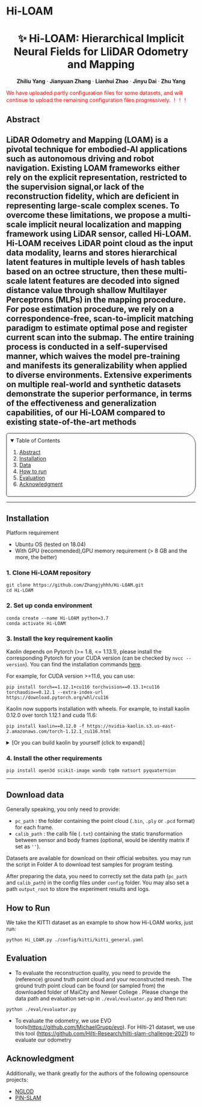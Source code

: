 # Hi-LOAM
<p align="center">
  <h1 align="center">✨ Hi-LOAM: Hierarchical Implicit Neural Fields for LliDAR Odometry and Mapping</h1>
  <p align="center">
    <strong>Zhiliu Yang</strong></a>
    ·
    <strong>Jianyuan Zhang</strong></a>
    ·
   <strong>Lianhui Zhao</strong></a>
    ·
   <strong>Jinyu Dai</strong></a>
    ·
   <strong>Zhu Yang</strong></a>
    
   
  </p>
</p>




<span style="color: #FF0000;">We have uploaded partly configuration files for some datasets, and will continue to upload the remaining configuration files progressively. ！！！</span>


## Abstract
LiDAR Odometry and Mapping (LOAM) is a pivotal
technique for embodied-AI applications such as autonomous driving and robot navigation. Existing LOAM frameworks either rely
on the explicit representation, restricted to the supervision signal,or lack of the reconstruction fidelity, which are deficient in representing large-scale complex scenes. To overcome these limitations,
we propose a multi-scale implicit neural localization and mapping
framework using LiDAR sensor, called Hi-LOAM. Hi-LOAM
receives LiDAR point cloud as the input data modality, learns
and stores hierarchical latent features in multiple levels of hash
tables based on an octree structure, then these multi-scale latent
features are decoded into signed distance value through shallow
Multilayer Perceptrons (MLPs) in the mapping procedure. For
pose estimation procedure, we rely on a correspondence-free,
scan-to-implicit matching paradigm to estimate optimal pose
and register current scan into the submap. The entire training
process is conducted in a self-supervised manner, which waives
the model pre-training and manifests its generalizability when
applied to diverse environments. Extensive experiments on multiple real-world and synthetic datasets demonstrate the superior
performance, in terms of the effectiveness and generalization
capabilities, of our Hi-LOAM compared to existing state-of-the-art methods
----

<!-- TABLE OF CONTENTS -->
<details open="open" style='padding: 10px; border-radius:5px 30px 30px 5px; border-style: solid; border-width: 1px;'>
  <summary>Table of Contents</summary>
  <ol>
    <li>
      <a href="#abstract">Abstract</a>
    </li>
    <li>
      <a href="#installation">Installation</a>
    </li>
    <li>
      <a href="#prepare-data">Data</a>
    </li>
    <li>
      <a href="#run">How to run</a>
    </li>
    <li>
      <a href="#evaluation">Evaluation</a>
    </li>
    <li>
      <a href="#acknowledgment">Acknowledgment</a>
    </li>
  </ol>
</details>

----

## Installation

Platform requirement
* Ubuntu OS (tested on 18.04)
* With GPU (recommended),GPU memory requirement (> 8 GB and the more, the better)


### 1. Clone Hi-LOAM repository
```
git clone https://github.com/Zhangjyhhh/Hi-LOAM.git
cd Hi-LOAM
```
### 2. Set up conda environment
```
conda create --name Hi-LOAM python=3.7
conda activate Hi-LOAM
```
### 3. Install the key requirement kaolin

Kaolin depends on Pytorch (>= 1.8, <= 1.13.1), please install the corresponding Pytorch for your CUDA version (can be checked by ```nvcc --version```). You can find the installation commands [here](https://pytorch.org/get-started/previous-versions/).

For example, for CUDA version >=11.6, you can use:
```
pip install torch==1.12.1+cu116 torchvision==0.13.1+cu116 torchaudio==0.12.1 --extra-index-url https://download.pytorch.org/whl/cu116
```

Kaolin now supports installation with wheels. For example, to install kaolin 0.12.0 over torch 1.12.1 and cuda 11.6:
```
pip install kaolin==0.12.0 -f https://nvidia-kaolin.s3.us-east-2.amazonaws.com/torch-1.12.1_cu116.html
```

<details>
  <summary>[Or you can build kaolin by yourself (click to expand)]</summary>

Follow the [instructions](https://kaolin.readthedocs.io/en/latest/notes/installation.html) to install [kaolin](https://kaolin.readthedocs.io/en/latest/index.html). Firstly, clone kaolin to a local directory:

```
git clone --recursive https://github.com/NVIDIAGameWorks/kaolin
cd kaolin
```

Then install kaolin by:
```
python setup.py develop
```

Use ```python -c "import kaolin; print(kaolin.__version__)"``` to check if kaolin is successfully installed.
</details>


### 4. Install the other requirements
```
pip install open3d scikit-image wandb tqdm natsort pyquaternion
```
----


## Download data

Generally speaking, you only need to provide:
* `pc_path` : the folder containing the point cloud (`.bin`, `.ply` or `.pcd` format) for each frame.
* `calib_path` : the calib file (`.txt`) containing the static transformation between sensor and body frames (optional, would be identity matrix if set as `''`).

Datasets are available for download on their official websites. you may run the script in Folder A to download test samples for program testing.

After preparing the data, you need to correctly set the data path (`pc_path` and `calib_path`) in the config files under `config` folder. You may also set a path `output_root` to store the experiment results and logs.




##  How to Run

We take the KITTI dataset as an example to show how Hi-LOAM works, just run:
```
python Hi_LOAM.py ./config/kitti/kitti_general.yaml
```



## Evaluation

* To evaluate the reconstruction quality, you need to provide the (reference) ground truth point cloud and your reconstructed mesh. The ground truth point cloud can be found (or sampled from) the downloaded folder of MaiCity and Newer College . 
Please change the data path and evaluation set-up in `./eval/evaluator.py` and then run:

```
python ./eval/evaluator.py
```

* To evaluate the odometry, we use EVO tools(https://github.com/MichaelGrupp/evo). For Hilti-21 dataset, we use this tool (https://github.com/Hilti-Research/hilti-slam-challenge-2021) to evaluate our odometry



## Acknowledgment

Additionally, we thank greatly for the authors of the following opensource projects:

- [NGLOD](https://github.com/nv-tlabs/nglod) 
- [PIN-SLAM](https://github.com/PRBonn/PIN_SLAM)


